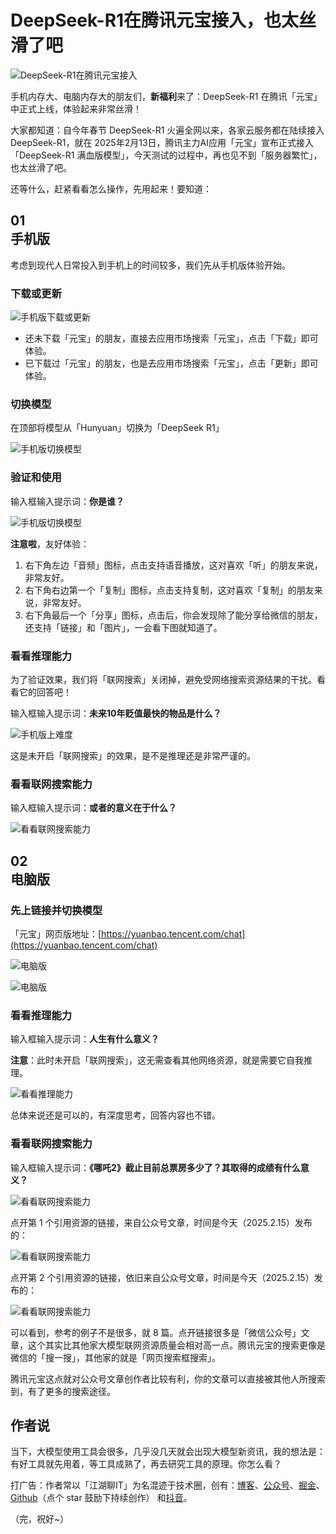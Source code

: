 # DeepSeek-R1在腾讯元宝接入，也太丝滑了吧

![DeepSeek-R1在腾讯元宝接入](./images/yuanbao-deepseek-r1-00.PNG)

手机内存大、电脑内存大的朋友们，**新福利**来了：DeepSeek-R1 在腾讯「元宝」中正式上线，体验起来非常丝滑！

大家都知道：自今年春节 DeepSeek-R1 火遍全网以来，各家云服务都在陆续接入 DeepSeek-R1，就在 2025年2月13日，腾讯主力AI应用「元宝」宣布正式接入 「DeepSeek-R1 满血版模型」，今天测试的过程中，再也见不到「服务器繁忙」，也太丝滑了吧。

还等什么，赶紧看看怎么操作，先用起来！要知道：

## 01 <br/> 手机版

考虑到现代人日常投入到手机上的时间较多，我们先从手机版体验开始。

### 下载或更新

![手机版下载或更新](./images/yuanbao-deepseek-r1-01.PNG)

- 还未下载「元宝」的朋友，直接去应用市场搜索「元宝」，点击「下载」即可体验。
- 已下载过「元宝」的朋友，也是去应用市场搜索「元宝」，点击「更新」即可体验。

### 切换模型

在顶部将模型从「Hunyuan」切换为「DeepSeek R1」

![手机版切换模型](./images/yuanbao-deepseek-r1-02.PNG)

### 验证和使用

输入框输入提示词：**你是谁？**

![手机版切换模型](./images/yuanbao-deepseek-r1-03.jpg)

**注意啦**，友好体验：

1. 右下角左边「音频」图标，点击支持语音播放，这对喜欢「听」的朋友来说，非常友好。
2. 右下角右边第一个「复制」图标，点击支持复制，这对喜欢「复制」的朋友来说，非常友好。
3. 右下角最后一个「分享」图标，点击后，你会发现除了能分享给微信的朋友，还支持「链接」和「图片」，一会看下图就知道了。

### 看看推理能力

为了验证效果，我们将「联网搜索」关闭掉，避免受网络搜索资源结果的干扰。看看它的回答吧！

输入框输入提示词：**未来10年贬值最快的物品是什么？**

![手机版上难度](./images/yuanbao-deepseek-r1-04.jpg)

这是未开启「联网搜索」的效果，是不是推理还是非常严谨的。

### 看看联网搜索能力

输入框输入提示词：**或者的意义在于什么？**

![看看联网搜索能力](./images/yuanbao-deepseek-r1-04-1.jpg)

## 02 <br/> 电脑版

### 先上链接并切换模型

「元宝」网页版地址：[https://yuanbao.tencent.com/chat](https://yuanbao.tencent.com/chat)

![电脑版](./images/yuanbao-deepseek-r1-05.png)

![电脑版](./images/yuanbao-deepseek-r1-06.png)

### 看看推理能力

输入框输入提示词：**人生有什么意义？**

**注意**：此时未开启「联网搜索」，这无需查看其他网络资源，就是需要它自我推理。

![看看推理能力](./images/yuanbao-deepseek-r1-07.png)

总体来说还是可以的，有深度思考，回答内容也不错。

### 看看联网搜索能力

输入框输入提示词：**《哪吒2》截止目前总票房多少了？其取得的成绩有什么意义？**

![看看联网搜索能力](./images/yuanbao-deepseek-r1-08.png)

点开第 1 个引用资源的链接，来自公众号文章，时间是今天（2025.2.15）发布的：

![看看联网搜索能力](./images/yuanbao-deepseek-r1-09.png)

点开第 2 个引用资源的链接，依旧来自公众号文章，时间是今天（2025.2.15）发布的：

![看看联网搜索能力](./images/yuanbao-deepseek-r1-10.png)

可以看到，参考的例子不是很多，就 8 篇。点开链接很多是「微信公众号」文章，这个其实比其他家大模型联网资源质量会相对高一点。腾讯元宝的搜索更像是微信的「搜一搜」，其他家的就是「网页搜索框搜索」。

腾讯元宝这点就对公众号文章创作者比较有利，你的文章可以直接被其他人所搜索到，有了更多的搜索途径。

## 作者说

当下，大模型使用工具会很多，几乎没几天就会出现大模型新资讯，我的想法是：有好工具就先用着，等工具成熟了，再去研究工具的原理。你怎么看？

打广告：作者常以「江湖聊IT」为名混迹于技术圈，创有：[博客](https://www.fullstack.ren/)、[公众号](https://mp.weixin.qq.com/s/SCcPX66geeCfg1Eu-JGmcg)、[掘金](https://juejin.cn/user/1046390799881463)、[Github](https://github.com/fullstackren/)（点个 star 鼓励下持续创作） 和[抖音](https://www.douyin.com/user/MS4wLjABAAAAra__2Du0aaHbtq2dve76uHX5MV-HaAeDiBf7wVvhHZc)。

（完，祝好~）
